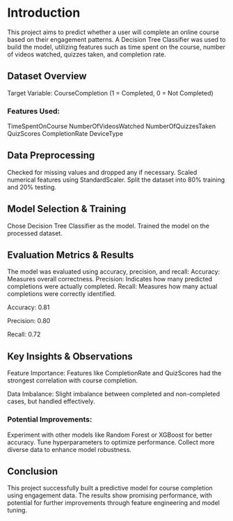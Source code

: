  # Introduction

This project aims to predict whether a user will complete an online course based on their engagement patterns. A Decision Tree Classifier was used to build the model, utilizing features such as time spent on the course, number of videos watched, quizzes taken, and completion rate.

## Dataset Overview
Target Variable: CourseCompletion (1 = Completed, 0 = Not Completed)

### Features Used:
TimeSpentOnCourse
NumberOfVideosWatched
NumberOfQuizzesTaken
QuizScores
CompletionRate
DeviceType

## Data Preprocessing
Checked for missing values and dropped any if necessary.
Scaled numerical features using StandardScaler.
Split the dataset into 80% training and 20% testing.

## Model Selection & Training
Chose Decision Tree Classifier as the model.
Trained the model on the processed dataset.

## Evaluation Metrics & Results
The model was evaluated using accuracy, precision, and recall:
Accuracy: Measures overall correctness.
Precision: Indicates how many predicted completions were actually completed.
Recall: Measures how many actual completions were correctly identified.

Accuracy: 0.81

Precision: 0.80

Recall: 0.72

## Key Insights & Observations

Feature Importance: Features like CompletionRate and QuizScores had the strongest correlation with course completion.

Data Imbalance: Slight imbalance between completed and non-completed cases, but handled effectively.

### Potential Improvements:
Experiment with other models like Random Forest or XGBoost for better accuracy.
Tune hyperparameters to optimize performance.
Collect more diverse data to enhance model robustness.

## Conclusion

This project successfully built a predictive model for course completion using engagement data. The results show promising performance, with potential for further improvements through feature engineering and model tuning.
